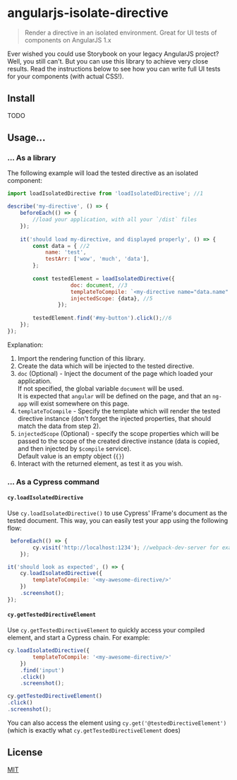 # angularjs-isolate-directive

> Render a directive in an isolated environment. Great for UI tests of components on AngularJS 1.x

Ever wished you could use Storybook on your legacy AngularJS project?  
Well, you still can't. But you can use this library to achieve very close results.
Read the instructions below to see how you can write full UI tests for your components (with actual CSS!). 

## Install

TODO

## Usage...

### ... As a library
The following example will load the tested directive as an isolated component:
```jsx harmony
import loadIsolatedDirective from 'loadIsolatedDirective'; //1

describe('my-directive', () => {
    beforeEach(() => {
        //load your application, with all your `/dist` files
    });
    
    it('should load my-directive, and displayed properly', () => {
        const data = { //2
            name: 'test',
            testArr: ['wow', 'much', 'data'],
        };
        
        const testedElement = loadIsolatedDirective({ 
                    doc: document, //3
                    templateToCompile: `<my-directive name="data.name" some-array="data.testArr"></my-directive>`, //4
                    injectedScope: {data}, //5
                });
        
        testedElement.find('#my-button').click();//6
    });
});
```

Explanation:
1. Import the rendering function of this library.
2. Create the data which will be injected to the tested directive.
3. `doc` (Optional) - Inject the document of the page which loaded your application.  
If not specified, the global variable `document` will be used.  
It is expected that `angular` will be defined on the page, and that an `ng-app` will exist somewhere on this page.
4. `templateToCompile` - Specify the template which will render the tested directive instance (don't forget the injected properties, that should match the data from step 2).
5. `injectedScope` (Optional) - specify the scope properties which will be passed to the scope of the created directive instance (data is copied, and then injected by `$compile` service).  
Default value is an empty object (`{}`)
6. Interact with the returned element, as test it as you wish.


### ... As a Cypress command
#### `cy.loadIsolatedDirective`
Use `cy.loadIsolatedDirective()` to use Cypress' IFrame's document as the tested document.
This way, you can easily test your app using the following flow:
```javascript
 beforeEach(() => {
        cy.visit('http://localhost:1234'); //webpack-dev-server for example, which serves your entire app
    });

it('should look as expected', () => {
    cy.loadIsolatedDirective({
        templateToCompile: '<my-awesome-directive/>'
    })
    .screenshot();
});
```
#### `cy.getTestedDirectiveElement`
Use `cy.getTestedDirectiveElement` to quickly access your compiled element, and start a Cypress chain.
For example:
```javascript
cy.loadIsolatedDirective({
        templateToCompile: '<my-awesome-directive/>'
    })
    .find('input')
    .click()
    .screenshot();

cy.getTestedDirectiveElement()
.click()
.screenshot();
```

You can also access the element using `cy.get('@testedDirectiveElement')` (which is exactly what `cy.getTestedDirectiveElement` does)

## License

[MIT](http://vjpr.mit-license.org)